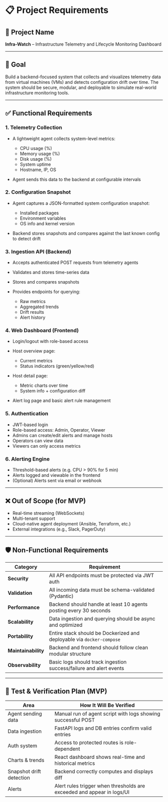 # 📋 Project Requirements

## 📌 Project Name

**Infra-Watch** – Infrastructure Telemetry and Lifecycle Monitoring Dashboard

---

## 🎯 Goal

Build a backend-focused system that collects and visualizes telemetry data from virtual machines (VMs) and detects configuration drift over time. The system should be secure, modular, and deployable to simulate real-world infrastructure monitoring tools.

---

## ✅ Functional Requirements

### 1. Telemetry Collection

* A lightweight agent collects system-level metrics:

  * CPU usage (%)
  * Memory usage (%)
  * Disk usage (%)
  * System uptime
  * Hostname, IP, OS
* Agent sends this data to the backend at configurable intervals

### 2. Configuration Snapshot

* Agent captures a JSON-formatted system configuration snapshot:

  * Installed packages
  * Environment variables
  * OS info and kernel version
* Backend stores snapshots and compares against the last known config to detect drift

### 3. Ingestion API (Backend)

* Accepts authenticated POST requests from telemetry agents
* Validates and stores time-series data
* Stores and compares snapshots
* Provides endpoints for querying:

  * Raw metrics
  * Aggregated trends
  * Drift results
  * Alert history

### 4. Web Dashboard (Frontend)

* Login/logout with role-based access
* Host overview page:

  * Current metrics
  * Status indicators (green/yellow/red)
* Host detail page:

  * Metric charts over time
  * System info + configuration diff
* Alert log page and basic alert rule management

### 5. Authentication

* JWT-based login
* Role-based access: Admin, Operator, Viewer
* Admins can create/edit alerts and manage hosts
* Operators can view data
* Viewers can only access metrics

### 6. Alerting Engine

* Threshold-based alerts (e.g. CPU > 90% for 5 min)
* Alerts logged and viewable in the frontend
* (Optional) Alerts sent via email or webhook

---

## ❌ Out of Scope (for MVP)

* Real-time streaming (WebSockets)
* Multi-tenant support
* Cloud-native agent deployment (Ansible, Terraform, etc.)
* External integrations (e.g., Slack, PagerDuty)

---

## 🛡️ Non-Functional Requirements

| Category            | Requirement                                                           |
| ------------------- | --------------------------------------------------------------------- |
| **Security**        | All API endpoints must be protected via JWT auth                      |
| **Validation**      | All incoming data must be schema-validated (Pydantic)                 |
| **Performance**     | Backend should handle at least 10 agents posting every 30 seconds     |
| **Scalability**     | Data ingestion and querying should be async and optimized             |
| **Portability**     | Entire stack should be Dockerized and deployable via `docker-compose` |
| **Maintainability** | Backend and frontend should follow clean modular structure            |
| **Observability**   | Basic logs should track ingestion success/failure and alert events    |

---

## 🧪 Test & Verification Plan (MVP)

| Area                     | How It Will Be Verified                                                |
| ------------------------ | ---------------------------------------------------------------------- |
| Agent sending data       | Manual run of agent script with logs showing successful POST           |
| Data ingestion           | FastAPI logs and DB entries confirm valid entries                      |
| Auth system              | Access to protected routes is role-dependent                           |
| Charts & trends          | React dashboard shows real-time and historical metrics                 |
| Snapshot drift detection | Backend correctly computes and displays diff                           |
| Alerts                   | Alert rules trigger when thresholds are exceeded and appear in logs/UI |